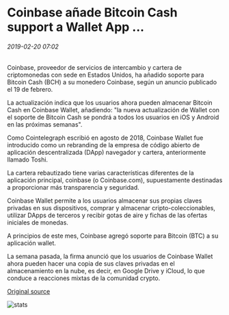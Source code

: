 # Coinbase añade Bitcoin Cash support a Wallet App ...

###### 2019-02-20 07:02

Coinbase, proveedor de servicios de intercambio y cartera de criptomonedas con sede en Estados Unidos, ha añadido soporte para Bitcoin Cash (BCH) a su monedero Coinbase, según un anuncio publicado el 19 de febrero.

La actualización indica que los usuarios ahora pueden almacenar Bitcoin Cash en Coinbase Wallet, añadiendo: "la nueva actualización de Wallet con el soporte de Bitcoin Cash se pondrá a todos los usuarios en iOS y Android en las próximas semanas".

Como Cointelegraph escribió en agosto de 2018, Coinbase Wallet fue introducido como un rebranding de la empresa de código abierto de aplicación descentralizada (DApp) navegador y cartera, anteriormente llamado Toshi.

La cartera rebautizado tiene varias características diferentes de la aplicación principal, coinbase (o Coinbase.com), supuestamente destinadas a proporcionar más transparencia y seguridad.

Coinbase Wallet permite a los usuarios almacenar sus propias claves privadas en sus dispositivos, comprar y almacenar cripto-coleccionables, utilizar DApps de terceros y recibir gotas de aire y fichas de las ofertas iniciales de monedas.

A principios de este mes, Coinbase agregó soporte para Bitcoin (BTC) a su aplicación wallet.

La semana pasada, la firma anunció que los usuarios de Coinbase Wallet ahora pueden hacer una copia de sus claves privadas en el almacenamiento en la nube, es decir, en Google Drive y iCloud, lo que conduce a reacciones mixtas de la comunidad crypto.

[Original source](https://cointelegraph.com/news/coinbase-adds-bitcoin-cash-support-to-wallet-app)

![stats](https://c.statcounter.com/11760860/0/a89fa40b/1/ "stats")